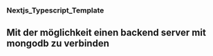 ### Nextjs_Typescript_Template

## Mit der möglichkeit einen backend server mit mongodb zu verbinden